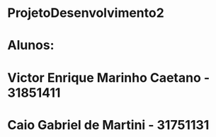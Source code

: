 # ProjetoDesenvolvimento2
# Alunos:
# Victor Enrique Marinho Caetano - 31851411
# Caio Gabriel de Martini - 31751131
